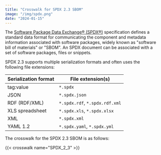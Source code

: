 ```yaml
---
title: "Crosswalk for SPDX 2.3 SBOM"
image: "/img/spdx.png"
date: "2024-01-15"
---
```


The [Software Package Data Exchange® (SPDX®)](https://spdx.dev/) specification defines a standard data format for communicating the component and metadata information associated with software packages, widely known as "software bill of materials" or "SBOM". An SPDX document can be associated with a set of software packages, files or snippets.

SPDX 2.3 supports multiple serialization formats and often uses the following file extensions:

| Serialization format | File extension(s)              |
|----------------------|--------------------------------|
| tag:value            | `*.spdx`                       |
| JSON                 | `*.spdx.json`                  |
| RDF (RDF/XML)        | `*.spdx.rdf`, `*.spdx.rdf.xml` |
| XLS spreadsheet      | `*.spdx.xls`, `*.spdx.xlsx`    |
| XML                  | `*.spdx.xml`                   |
| YAML 1.2             | `*.spdx.yaml`, `*.spdx.yml`    |

The crosswalk for the SPDX 2.3 SBOM is as follows:

{{< crosswalk name="SPDX_2_3" >}}
